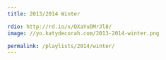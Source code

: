 ```yaml
---
title: 2013/2014 Winter

rdio: http://rd.io/x/QXaYuDMrJl8/
image: //yo.katydecorah.com/2013-2014-winter.png

permalink: /playlists/2014/winter/
---
```

